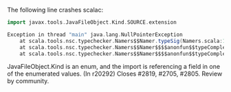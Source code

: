 The following line crashes scalac:
```scala
import javax.tools.JavaFileObject.Kind.SOURCE.extension
```
```scala
Exception in thread "main" java.lang.NullPointerException
	at scala.tools.nsc.typechecker.Namers$$Namer.typeSig(Namers.scala:1167)
	at scala.tools.nsc.typechecker.Namers$$Namer$$$$anonfun$$typeCompleter$$1.apply(Namers.scala:515)
	at scala.tools.nsc.typechecker.Namers$$Namer$$$$anonfun$$typeCompleter$$1.apply(Namers.scala:513)
```
JavaFileObject.Kind is an enum, and the import is referencing a field in one of the enumerated values.
(In r20292) Closes #2819, #2705, #2805. Review by community.
